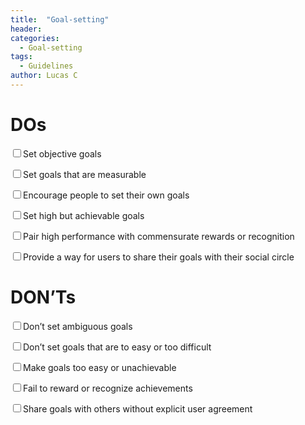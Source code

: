 ```yaml
---
title:  "Goal-setting"
header:
categories:
  - Goal-setting
tags:
  - Guidelines
author: Lucas C
---
```


# DOs
<input type="checkbox">Set objective goals

<input type="checkbox">Set goals that are measurable

<input type="checkbox">Encourage people to set their own goals

<input type="checkbox">Set high but achievable goals

<input type="checkbox">Pair high performance with commensurate rewards or recognition

<input type="checkbox">Provide a way for users to share their goals with their social circle

# DON’Ts
<input type="checkbox">Don’t set ambiguous goals

<input type="checkbox">Don’t set goals that are to easy or too difficult

<input type="checkbox">Make goals too easy or unachievable

<input type="checkbox">Fail to reward or recognize achievements

<input type="checkbox">Share goals with others without explicit user agreement
